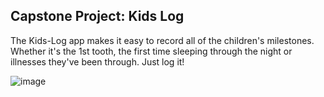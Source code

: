 ## Capstone Project: Kids Log

The Kids-Log app makes it easy to record all of the children's milestones. Whether it's the 1st tooth, the first time sleeping through the night or illnesses they've been through. Just log it!

![image](https://github.com/uwoch/capstone-project/resources/logokidslog.png)
